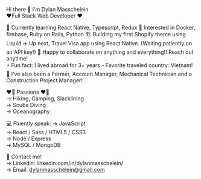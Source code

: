 Hi there 👋 I'm Dylan Masschelein  
❤️‍ Full Stack Web Developer ❤️‍

🌱 Currently learning React Native, Typescript, Redux
📖 Interested in Docker, firebase, Ruby on Rails, Python
🏗️ Building my first Shopify theme using Liquid
✈️ Up next, Travel Visa app using React Native. (Waiting patiently on an API key!)
👯 Happy to collaborate on anything and everything!! Reach out anytime!  
⚡ Fun fact: I lived abroad for 3+ years - Favorite traveled country: Vietnam!  
📜 I've also been a Farmer, Account Manager, Mechanical Technician and a Construction Project Manager!  

❤️‍🔥 Passions ❤️‍🔥  
-> Hiking, Camping, Slacklining  
-> Scuba Diving  
-> Oceanography  
        
 💻 Fluently speak:
 -> JavaScript  
 -> React / Sass / HTML5 / CSS3  
 -> Node / Express  
 -> MySQL / MongoDB
  
 📇 Contact me!  
 -> Linkedin: linkedin.com/in/dylanmasschelein/  
 -> Email: dylanmasschelein@gmail.com  

